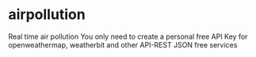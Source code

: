 # airpollution
Real time air pollution
You only need to create a personal free API Key for openweathermap, weatherbit and other API-REST JSON free services
